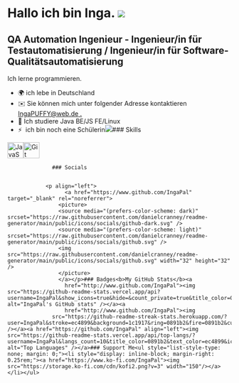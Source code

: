 Hallo ich bin Inga. ![](https://user-images.githubusercontent.com/18350557/176309783-0785949b-9127-417c-8b55-ab5a4333674e.gif)
======================================================================================================================================

QA Automation Ingenieur - Ingenieur/in für Testautomatisierung / Ingenieur/in für Software-Qualitätsautomatisierung
-------------------------------------------------------------------------------------------------------------------

Ich lerne programmieren.

*   🌍 ich lebe in Deutschland
*   ✉️ Sie können mich unter folgender Adresse kontaktieren [IngaPUFFY@web.de .](mailto:IngaPUFFY@web.de)[](mailto:IngaPUFFY@web.de)
*   🧠 Ich studiere Java BE/JS FE/Linux
*   ⚡  ich bin noch eine Schülerin<a href="https://www.github.com/IngaPal" target="_blank" rel="noreferrer"><img
                  src="https://img.shields.io/github/followers/IngaPal?logo=github&style=for-the-badge&color=0891b2&labelColor=1c1917" /></a>### Skills 
<p align="left">
<a href="https://developer.mozilla.org/en-US/docs/Web/JavaScript" target="_blank" rel="noreferrer"><img src="https://raw.githubusercontent.com/danielcranney/readme-generator/main/public/icons/skills/javascript-colored.svg" width="36" height="36" alt="JavaScript" /></a><a href="https://git-scm.com/" target="_blank" rel="noreferrer"><img src="https://raw.githubusercontent.com/danielcranney/readme-generator/main/public/icons/skills/git-colored.svg" width="36" height="36" alt="Git" /></a>
                    </p>
                    
                  ### Socials
                  
                  
                <p align="left">
                      <a href="https://www.github.com/IngaPal" target="_blank" rel="noreferrer">
                    <picture>
                    <source media="(prefers-color-scheme: dark)" srcset="https://raw.githubusercontent.com/danielcranney/readme-generator/main/public/icons/socials/github-dark.svg" />
                    <source media="(prefers-color-scheme: light)" srcset="https://raw.githubusercontent.com/danielcranney/readme-generator/main/public/icons/socials/github.svg" />
                    <img src="https://raw.githubusercontent.com/danielcranney/readme-generator/main/public/icons/socials/github.svg" width="32" height="32" />
                    </picture>
                    </a></p>### Badges<b>My GitHub Stats</b><a
                      href="http://www.github.com/IngaPal"><img src="https://github-readme-stats.vercel.app/api?username=IngaPal&show_icons=true&hide=&count_private=true&title_color=0891b2&text_color=ec4899&icon_color=0891b2&bg_color=1c1917&hide_border=true&show_icons=true" alt="IngaPal's GitHub stats" /></a><a
                      href="http://www.github.com/IngaPal"><img
                  src="https://github-readme-streak-stats.herokuapp.com/?user=IngaPal&stroke=ec4899&background=1c1917&ring=0891b2&fire=0891b2&currStreakNum=ec4899&currStreakLabel=0891b2&sideNums=ec4899&sideLabels=ec4899&dates=ec4899&hide_border=true" /></a><a href="https://github.com/IngaPal" align="left"><img src="https://github-readme-stats.vercel.app/api/top-langs/?username=IngaPal&langs_count=10&title_color=0891b2&text_color=ec4899&icon_color=0891b2&bg_color=1c1917&hide_border=true&locale=en&custom_title=Top%20%Languages" alt="Top Languages" /></a>### Support Me<ul style="list-style-type: none; margin: 0;"><li style="display: inline-block; margin-right: 0.25rem;"><a href="https://www.ko-fi.com/IngaPal"><img src="https://storage.ko-fi.com/cdn/kofi2.png?v=3" width="150"/></a></li></ul>
